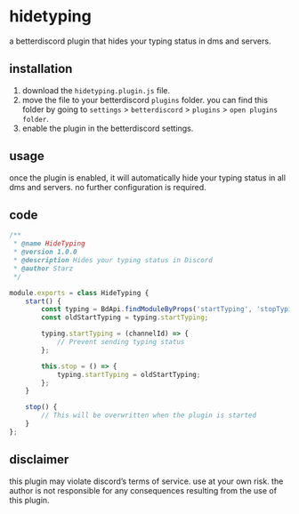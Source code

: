# hidetyping

a betterdiscord plugin that hides your typing status in dms and servers.

## installation

1. download the `hidetyping.plugin.js` file.
2. move the file to your betterdiscord `plugins` folder. you can find this folder by going to `settings` > `betterdiscord` > `plugins` > `open plugins folder`.
3. enable the plugin in the betterdiscord settings.

## usage

once the plugin is enabled, it will automatically hide your typing status in all dms and servers. no further configuration is required.

## code

```javascript
/**
 * @name HideTyping
 * @version 1.0.0
 * @description Hides your typing status in Discord
 * @author Starz
 */

module.exports = class HideTyping {
    start() {
        const typing = BdApi.findModuleByProps('startTyping', 'stopTyping');
        const oldStartTyping = typing.startTyping;

        typing.startTyping = (channelId) => {
            // Prevent sending typing status
        };

        this.stop = () => {
            typing.startTyping = oldStartTyping;
        };
    }

    stop() {
        // This will be overwritten when the plugin is started
    }
};
```
## disclaimer

this plugin may violate discord’s terms of service. use at your own risk. the author is not responsible for any consequences resulting from the use of this plugin.
